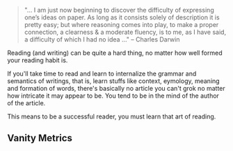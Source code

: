 > "... I am just now beginning to discover the difficulty of expressing one’s ideas on
paper. As long as it consists solely of description it is pretty easy; but where reasoning
comes into play, to make a proper connection, a clearness & a moderate fluency, is to
me, as I have said, a difficulty of which I had no idea ..."
– Charles Darwin

Reading (and writing) can be  quite a hard thing, no matter how well formed your reading habit is. 

If you'll take time to read and learn to internalize the grammar and semantics of writings, that is, learn stuffs like context, eymology, meaning and formation of words, there's basically no article you can't grok no matter how intricate it may appear to be. You tend to be in the mind of the author of the article.

This means to be a successful reader, you must learn that art of reading. 

## Vanity Metrics
